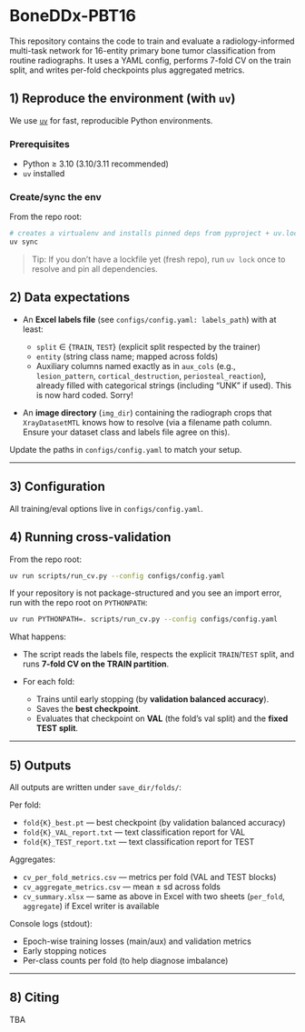 # BoneDDx-PBT16
This repository contains the code to train and evaluate a radiology-informed multi-task network for 16-entity primary bone tumor classification from routine radiographs. It uses a YAML config, performs 7-fold CV on the train split, and writes per-fold checkpoints plus aggregated metrics.


## 1) Reproduce the environment (with `uv`)

We use [`uv`](https://github.com/astral-sh/uv) for fast, reproducible Python environments.

### Prerequisites

* Python ≥ 3.10 (3.10/3.11 recommended)
* `uv` installed

### Create/sync the env

From the repo root:

```bash
# creates a virtualenv and installs pinned deps from pyproject + uv.lock
uv sync
```

> Tip: If you don’t have a lockfile yet (fresh repo), run `uv lock` once to resolve and pin all dependencies.


## 2) Data expectations

* An **Excel labels file** (see `configs/config.yaml: labels_path`) with at least:

  * `split` ∈ {`TRAIN`, `TEST`} (explicit split respected by the trainer)
  * `entity` (string class name; mapped across folds)
  * Auxiliary columns named exactly as in `aux_cols` (e.g., `lesion_pattern`, `cortical_destruction`, `periosteal_reaction`), already filled with categorical strings (including “UNK” if used). This is now hard coded. Sorry!

* An **image directory** (`img_dir`) containing the radiograph crops that `XrayDatasetMTL` knows how to resolve (via a filename path column. Ensure your dataset class and labels file agree on this).

Update the paths in `configs/config.yaml` to match your setup.

---

## 3) Configuration

All training/eval options live in `configs/config.yaml`. 

## 4) Running cross-validation

From the repo root:

```bash
uv run scripts/run_cv.py --config configs/config.yaml
```

If your repository is not package-structured and you see an import error, run with the repo root on `PYTHONPATH`:

```bash
uv run PYTHONPATH=. scripts/run_cv.py --config configs/config.yaml
```

What happens:

* The script reads the labels file, respects the explicit `TRAIN`/`TEST` split, and runs **7-fold CV on the TRAIN partition**.
* For each fold:

  * Trains until early stopping (by **validation balanced accuracy**).
  * Saves the **best checkpoint**.
  * Evaluates that checkpoint on **VAL** (the fold’s val split) and the **fixed TEST split**.

---

## 5) Outputs

All outputs are written under `save_dir/folds/`:

Per fold:

* `fold{K}_best.pt` — best checkpoint (by validation balanced accuracy)
* `fold{K}_VAL_report.txt` — text classification report for VAL
* `fold{K}_TEST_report.txt` — text classification report for TEST

Aggregates:

* `cv_per_fold_metrics.csv` — metrics per fold (VAL and TEST blocks)
* `cv_aggregate_metrics.csv` — mean ± sd across folds
* `cv_summary.xlsx` — same as above in Excel with two sheets (`per_fold`, `aggregate`) if Excel writer is available

Console logs (stdout):

* Epoch-wise training losses (main/aux) and validation metrics
* Early stopping notices
* Per-class counts per fold (to help diagnose imbalance)

---

## 8) Citing

TBA

